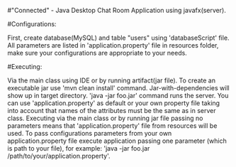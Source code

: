 
#"Connected" - Java Desktop Chat Room Application using javafx(server).

#Configurations:

First, create database(MySQL) and table "users" using 'databaseScript' file.
All parameters are listed in 'application.property' file in resources folder, make sure your configurations are appropriate to your needs.

#Executing:

Via the main class using IDE or by running artifact(jar file).
To create an executable jar use 'mvn clean install' command.
Jar-with-dependencies will show up in target directory.
'java -jar foo.jar' command runs the server.
You can use 'application.property' as default or your own property file taking into account that names of the attributes must be the same as
in server class. Executing via the main class or by running jar file passing no parameters means that 'application.property' file from resources will be used. To pass configurations parameters from your own application.property file execute application passing one parameter (which is path to your file), for example: 'java -jar foo.jar /path/to/your/application.property'.
